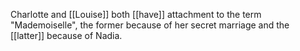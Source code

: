 Charlotte and [[Louise]] both [[have]] attachment to the term "Mademoiselle", the former because of her secret marriage and the [[latter]] because of Nadia.